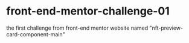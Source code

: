 # front-end-mentor-challenge-01
the first challenge from front-end mentor website named "nft-preview-card-component-main"
